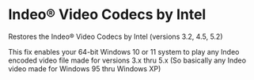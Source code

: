 # Indeo® Video Codecs by Intel 
Restores the Indeo® Video Codecs by Intel (versions 3.2, 4.5, 5.2)

This fix enables your 64-bit Windows 10 or 11 system to play any Indeo encoded video file made for versions 3.x thru 5.x (So basically any Indeo video made for Windows 95 thru Windows XP)
